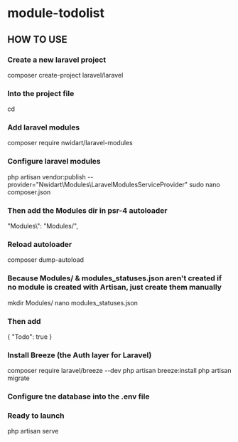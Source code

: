 # module-todolist
## HOW TO USE

### Create a new laravel project
composer create-project laravel/laravel <project-name>
  
### Into the project file
cd <project-name>
  
### Add laravel modules
composer require nwidart/laravel-modules

### Configure laravel modules
php artisan vendor:publish --provider="Nwidart\Modules\LaravelModulesServiceProvider"
sudo nano composer.json

### Then add the Modules dir in psr-4 autoloader
"Modules\\": "Modules/",

### Reload autoloader
composer dump-autoload

### Because Modules/ & modules_statuses.json aren't created if no module is created with Artisan, just create them manually
mkdir Modules/
nano modules_statuses.json

### Then add
{
"Todo": true
}

### Install Breeze (the Auth layer for Laravel)
composer require laravel/breeze --dev
php artisan breeze:install
php artisan migrate

### Configure tne database into the .env file

### Ready to launch
php artisan serve
